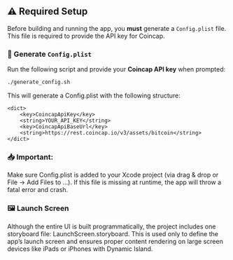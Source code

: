 ## ⚠️ Required Setup

Before building and running the app, you **must** generate a `Config.plist` file. This file is required to provide the API key for Coincap.

### 🔧 Generate `Config.plist`

Run the following script and provide your **Coincap API key** when prompted:

```bash
./generate_config.sh
```
This will generate a Config.plist with the following structure:
```
<dict>
    <key>CoincapApiKey</key>
    <string>YOUR_API_KEY</string>
    <key>CoincapApiBaseUrl</key>
    <string>https://rest.coincap.io/v3/assets/bitcoin</string>
</dict>
```
### 📥 Important:
Make sure Config.plist is added to your Xcode project (via drag & drop or File → Add Files to ...).
If this file is missing at runtime, the app will throw a fatal error and crash.

### 🖼️ Launch Screen
Although the entire UI is built programmatically, the project includes one storyboard file: LaunchScreen.storyboard.
This is used only to define the app’s launch screen and ensures proper content rendering on large screen devices like iPads or iPhones with Dynamic Island.
